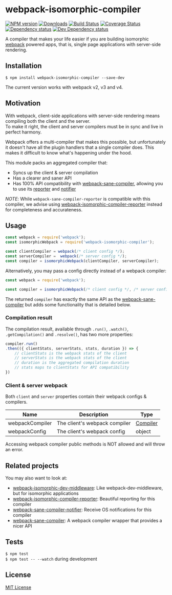 # webpack-isomorphic-compiler

[![NPM version][npm-image]][npm-url] [![Downloads][downloads-image]][npm-url] [![Build Status][travis-image]][travis-url] [![Coverage Status][codecov-image]][codecov-url] [![Dependency status][david-dm-image]][david-dm-url] [![Dev Dependency status][david-dm-dev-image]][david-dm-dev-url] 

[npm-url]:https://npmjs.org/package/webpack-isomorphic-compiler
[npm-image]:http://img.shields.io/npm/v/webpack-isomorphic-compiler.svg
[downloads-image]:http://img.shields.io/npm/dm/webpack-isomorphic-compiler.svg
[travis-url]:https://travis-ci.org/moxystudio/webpack-isomorphic-compiler
[travis-image]:http://img.shields.io/travis/moxystudio/webpack-isomorphic-compiler/master.svg
[codecov-url]:https://codecov.io/gh/moxystudio/webpack-isomorphic-compiler
[codecov-image]:https://img.shields.io/codecov/c/github/moxystudio/webpack-isomorphic-compiler/master.svg
[david-dm-url]:https://david-dm.org/moxystudio/webpack-isomorphic-compiler
[david-dm-image]:https://img.shields.io/david/moxystudio/webpack-isomorphic-compiler.svg
[david-dm-dev-url]:https://david-dm.org/moxystudio/webpack-isomorphic-compiler?type=dev
[david-dm-dev-image]:https://img.shields.io/david/dev/moxystudio/webpack-isomorphic-compiler.svg

A compiler that makes your life easier if you are building isomorphic [webpack](https://webpack.js.org/) powered apps, that is, single page applications with server-side rendering.


## Installation

`$ npm install webpack-isomorphic-compiler --save-dev`

The current version works with webpack v2, v3 and v4.


## Motivation

With webpack, client-side applications with server-side rendering means compiling both the client and the server.   
To make it right, the client and server compilers must be in sync and live in perfect harmony.

Webpack offers a multi-compiler that makes this possible, but unfortunately it doesn't have all the plugin handlers that a single compiler does. This makes it difficult to know what's happening under the hood.

This module packs an aggregated compiler that:

- Syncs up the client & server compilation
- Has a clearer and saner API
- Has 100% API compatibility with [webpack-sane-compiler](https://github.com/moxystudio/webpack-sane-compiler), allowing you to use its [reporter](https://github.com/moxystudio/webpack-sane-compiler-reporter) and [notifier](https://github.com/moxystudio/webpack-sane-compiler-notifier)

*NOTE*: While `webpack-sane-compiler-reporter` is compatible with this compiler, we advise using [webpack-isomorphic-compiler-reporter](https://github.com/moxystudio/webpack-isomorphic-compiler-reporter) instead for completeness and accurateness.


## Usage

```js
const webpack = require('webpack');
const isomorphicWebpack = require('webpack-isomorphic-compiler');

const clientCompiler = webpack(/* client config */);
const serverCompiler =  webpack(/* server config */);
const compiler = isomorphicWebpack(clientCompiler, serverCompiler);
```

Alternatively, you may pass a config directly instead of a webpack compiler:

```js
const webpack = require('webpack');

const compiler = isomorphicWebpack(/* client config */, /* server config */);
```

The returned `compiler` has exactly the same API as the [webpack-sane-compiler](https://github.com/moxystudio/webpack-sane-compiler) but adds some functionality that is detailed below.

### Compilation result

The compilation result, available through `.run()`, `.watch()`, `.getCompilation()` and `.resolve()`, has two more properties:

```js
compiler.run()
.then(({ clientStats, serverStats, stats, duration }) => {
    // clientStats is the webpack stats of the client
    // serverStats is the webpack stats of the client
    // duration is the aggregated compilation duration
    // stats maps to clientStats for API compatibility
})
```

### Client & server webpack

Both `client` and `server` properties contain their webpack configs & compilers.

| Name   | Description   | Type     |
| ------ | ------------- | -------- |
| webpackCompiler | The client's webpack compiler | [Compiler](https://github.com/webpack/webpack/blob/bd753567da1248624beaaea14af31d6dbe303411/lib/Compiler.js#L153) |
| webpackConfig | The client's webpack config | object |

Accessing webpack compiler public methods is NOT allowed and will throw an error.


## Related projects

You may also want to look at:

- [webpack-isomorphic-dev-middleware](https://github.com/moxystudio/webpack-isomorphic-dev-middleware): Like webpack-dev-middleware, but for isomorphic applications
- [webpack-isomorphic-compiler-reporter](https://github.com/moxystudio/webpack-isomorphic-compiler-reporter): Beautiful reporting for this compiler
- [webpack-sane-compiler-notifier](https://github.com/moxystudio/webpack-sane-compiler-notifier): Receive OS notifications for this compiler
- [webpack-sane-compiler](https://github.com/moxystudio/webpack-sane-compiler): A webpack compiler wrapper that provides a nicer API


## Tests

`$ npm test`   
`$ npm test -- --watch` during development


## License

[MIT License](http://opensource.org/licenses/MIT)
